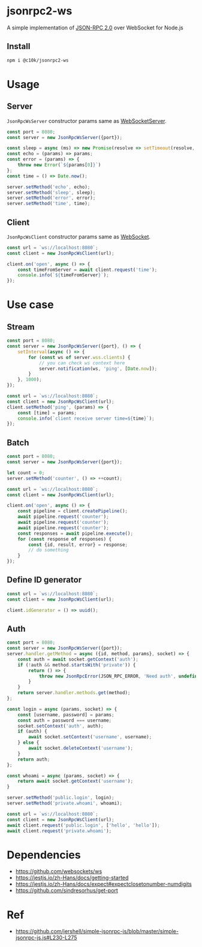 # jsonrpc2-ws

A simple implementation of [JSON-RPC 2.0](https://www.jsonrpc.org/specification) over WebSocket for Node.js

## Install

```bash
npm i @c10k/jsonrpc2-ws
```

# Usage

## Server

`JsonRpcWsServer` constructor params same
as [WebSocketServer](https://github.com/websockets/ws/blob/8.6.0/lib/websocket-server.js#L30-L56).

```js
const port = 8080;
const server = new JsonRpcWsServer({port});

const sleep = async (ms) => new Promise(resolve => setTimeout(resolve, ms));
const echo = (params) => params;
const error = (params) => {
    throw new Error(`${params[0]}`)
};
const time = () => Date.now();

server.setMethod('echo', echo);
server.setMethod('sleep', sleep);
server.setMethod('error', error);
server.setMethod('time', time);
```

## Client

`JsonRpcWsClient` constructor params same
as [WebSocket](https://github.com/websockets/ws/blob/8.6.0/lib/websocket.js#L45-L52).

```js
const url = `ws://localhost:8080`;
const client = new JsonRpcWsClient(url);

client.on('open', async () => {
    const timeFromServer = await client.request('time');
    console.info(`${timeFromServer}`);
});
```

# Use case

## Stream

```js
const port = 8080;
const server = new JsonRpcWsServer({port}, () => {
    setInterval(async () => {
        for (const ws of server.wss.clients) {
            // you can check ws context here
            server.notification(ws, 'ping', [Date.now]);
        }
    }, 1000);
});
```

```js
const url = `ws://localhost:8080`;
const client = new JsonRpcWsClient(url);
client.setMethod('ping', (params) => {
    const [time] = params;
    console.info(`client receive server time=${time}`);
});
```

## Batch

```js
const port = 8080;
const server = new JsonRpcWsServer({port});

let count = 0;
server.setMethod('counter', () => ++count);
```

```js
const url = `ws://localhost:8080`;
const client = new JsonRpcWsClient(url);

client.on('open', async () => {
    const pipeline = client.createPipeline();
    await pipeline.request('counter');
    await pipeline.request('counter');
    await pipeline.request('counter');
    const responses = await pipeline.execute();
    for (const response of responses) {
        const {id, result, error} = response;
        // do something
    }
});
```

## Define ID generator

```js
const url = `ws://localhost:8080`;
const client = new JsonRpcWsClient(url);

client.idGenerator = () => uuid();
```

## Auth

```js
const port = 8080;
const server = new JsonRpcWsServer({port});
server.handler.getMethod = async ({id, method, params}, socket) => {
    const auth = await socket.getContext('auth');
    if (!auth && method.startsWith('private')) {
        return () => {
            throw new JsonRpcError(JSON_RPC_ERROR, 'Need auth', undefined);
        }
    }
    return server.handler.methods.get(method);
};

const login = async (params, socket) => {
    const [username, password] = params;
    const auth = password === username;
    socket.setContext('auth', auth);
    if (auth) {
        await socket.setContext('username', username);
    } else {
        await socket.deleteContext('username');
    }
    return auth;
};

const whoami = async (params, socket) => {
    return await socket.getContext('username');
}

server.setMethod('public.login', login);
server.setMethod('private.whoami', whoami);
```

```js
const url = `ws://localhost:8080`;
const client = new JsonRpcWsClient(url);
await client.request('public.login', ['hello', 'hello']);
await client.request('private.whoami');
```

# Dependencies

- https://github.com/websockets/ws
- https://jestjs.io/zh-Hans/docs/getting-started
- https://jestjs.io/zh-Hans/docs/expect#expectclosetonumber-numdigits
- https://github.com/sindresorhus/get-port

# Ref

- https://github.com/jershell/simple-jsonrpc-js/blob/master/simple-jsonrpc-js.js#L230-L275
